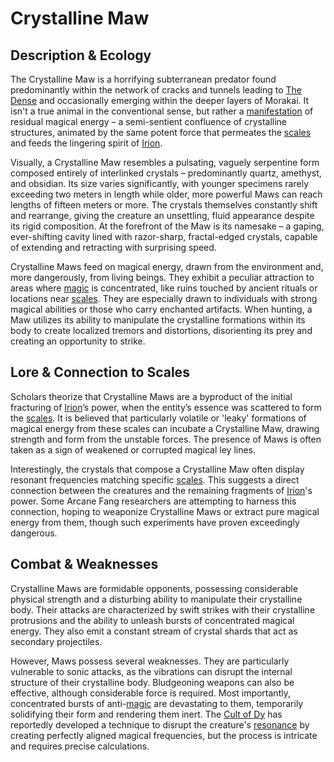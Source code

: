 # Crystalline Maw

## Description & Ecology

The Crystalline Maw is a horrifying subterranean predator found predominantly within the network of cracks and tunnels leading to [The Dense](/generated/the-dense/the-dense.md) and occasionally emerging within the deeper layers of Morakai. It isn't a true animal in the conventional sense, but rather a [manifestation](/structure/chronological/event/manifestation.md) of residual magical energy – a semi-sentient confluence of crystalline structures, animated by the same potent force that permeates the [scales](/geography/landmark/scale.md) and feeds the lingering spirit of [Irion](/being/deity/irion.md).

Visually, a Crystalline Maw resembles a pulsating, vaguely serpentine form composed entirely of interlinked crystals – predominantly quartz, amethyst, and obsidian. Its size varies significantly, with younger specimens rarely exceeding two meters in length while older, more powerful Maws can reach lengths of fifteen meters or more. The crystals themselves constantly shift and rearrange, giving the creature an unsettling, fluid appearance despite its rigid composition. At the forefront of the Maw is its namesake – a gaping, ever-shifting cavity lined with razor-sharp, fractal-edged crystals, capable of extending and retracting with surprising speed.

Crystalline Maws feed on magical energy, drawn from the environment and, more dangerously, from living beings. They exhibit a peculiar attraction to areas where [magic](/structure/mechanic/magic.md) is concentrated, like ruins touched by ancient rituals or locations near [scales](/geography/landmark/scale.md). They are especially drawn to individuals with strong magical abilities or those who carry enchanted artifacts. When hunting, a Maw utilizes its ability to manipulate the crystalline formations within its body to create localized tremors and distortions, disorienting its prey and creating an opportunity to strike.

## Lore & Connection to Scales

Scholars theorize that Crystalline Maws are a byproduct of the initial fracturing of [Irion](/being/deity/irion.md)’s power, when the entity’s essence was scattered to form the [scales](/geography/landmark/scale.md). It is believed that particularly volatile or 'leaky' formations of magical energy from these scales can incubate a Crystalline Maw, drawing strength and form from the unstable forces. The presence of Maws is often taken as a sign of weakened or corrupted magical ley lines.

Interestingly, the crystals that compose a Crystalline Maw often display resonant frequencies matching specific [scales](/geography/landmark/scale.md). This suggests a direct connection between the creatures and the remaining fragments of [Irion](/being/deity/irion.md)'s power. Some Arcane Fang researchers are attempting to harness this connection, hoping to weaponize Crystalline Maws or extract pure magical energy from them, though such experiments have proven exceedingly dangerous.

## Combat & Weaknesses

Crystalline Maws are formidable opponents, possessing considerable physical strength and a disturbing ability to manipulate their crystalline body. Their attacks are characterized by swift strikes with their crystalline protrusions and the ability to unleash bursts of concentrated magical energy. They also emit a constant stream of crystal shards that act as secondary projectiles.

However, Maws possess several weaknesses. They are particularly vulnerable to sonic attacks, as the vibrations can disrupt the internal structure of their crystalline body. Bludgeoning weapons can also be effective, although considerable force is required. Most importantly, concentrated bursts of anti-[magic](/structure/mechanic/magic.md) are devastating to them, temporarily solidifying their form and rendering them inert. The [Cult of Dy](/structure/society/factions/cult-of-dy.md) has reportedly developed a technique to disrupt the creature's [resonance](/generated/resonance/resonance.md) by creating perfectly aligned magical frequencies, but the process is intricate and requires precise calculations.
